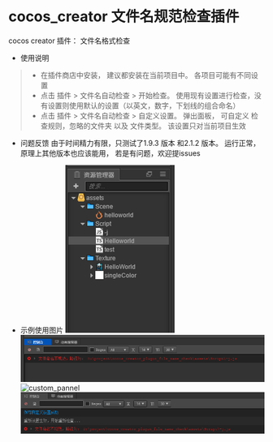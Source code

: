 # cocos_creator 文件名规范检查插件
cocos creator 插件： 文件名格式检查

- 使用说明
> - 在插件商店中安装， 建议都安装在当前项目中。 各项目可能有不同设置
> - 点击 插件 > 文件名自动检查 > 开始检查。 使用现有设置进行检查，没有设置则使用默认的设置（以英文，数字，下划线的组合命名） 
> - 点击 插件 > 文件名自动检查 > 自定义设置。 弹出面板， 可自定义 检查规则，忽略的文件夹 以及 文件类型。 该设置只对当前项目生效

- 问题反馈
由于时间精力有限，只测试了1.9.3 版本 和2.1.2 版本。 运行正常， 原理上其他版本也应该能用， 若是有问题，欢迎提issues

- 示例使用图片
![files](./readMeImgs/files.png)
![check_result](./readMeImgs/check_result.png)
![custom_pannel](./readMeImgs/custom_pannel.png)
![save_settings](./readMeImgs/save_settings.png)

